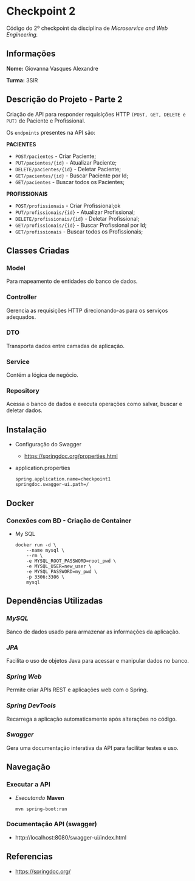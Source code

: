# Checkpoint 2

Código do 2º checkpoint da disciplina de *Microservice and Web Engineering.*

## Informações 

**Nome:** Giovanna Vasques Alexandre

**Turma:** 3SIR

## Descrição do Projeto - Parte 2

Criação de API para responder requisições HTTP ``(POST, GET, DELETE e PUT)`` de Paciente e Profissional.

Os ``endpoints`` presentes na API são:

**PACIENTES**
- ``POST/pacientes`` - Criar Paciente;
- ``PUT/pacientes/{id}`` - Atualizar Paciente; 
- ``DELETE/pacientes/{id}`` - Deletar Paciente;
- ``GET/pacientes/{id}`` - Buscar Paciente por Id;
- ``GET/pacientes`` - Buscar todos os Pacientes;

**PROFISSIONAIS**
- ``POST/profissionais`` - Criar Profissional;ok
- ``PUT/profissionais/{id}`` - Atualizar Profissional; 
- ``DELETE/profissionais/{id}`` - Deletar Profissional;
- ``GET/profissionais/{id}`` - Buscar Profissional por Id;
- ``GET/profissionais`` - Buscar todos os Profissionais;

## Classes Criadas

### Model

Para mapeamento de entidades do banco de dados.

### Controller

Gerencia as requisições HTTP direcionando-as para os serviços adequados.

### DTO

Transporta dados entre camadas de aplicação.

### Service

Contém a lógica de negócio.

### Repository

Acessa o banco de dados e executa operações como salvar, buscar e deletar dados.

## Instalação

- Configuração do Swagger
    - https://springdoc.org/properties.html

- application.properties
    
    ```
    spring.application.name=checkpoint1
    springdoc.swagger-ui.path=/
    ```

## Docker 

### Conexões com BD - Criação de Container

- My SQL

	```
	docker run -d \
		--name mysql \
		--rm \
		-e MYSQL_ROOT_PASSWORD=root_pwd \
		-e MYSQL_USER=new_user \
		-e MYSQL_PASSWORD=my_pwd \
		-p 3306:3306 \
		mysql
	```

## Dependências Utilizadas

### *MySQL*
Banco de dados usado para armazenar as informações da aplicação.

### *JPA*
Facilita o uso de objetos Java para acessar e manipular dados no banco.

### *Spring Web*
Permite criar APIs REST e aplicações web com o Spring.

### *Spring DevTools*
Recarrega a aplicação automaticamente após alterações no código.

### *Swagger*
Gera uma documentação interativa da API para facilitar testes e uso.


## Navegação

### Executar a API
- *Executando* **Maven**

    ```
    mvn spring-boot:run
    ```

### Documentação API (swagger)
	
- http://localhost:8080/swagger-ui/index.html

## Referencias

- https://springdoc.org/
